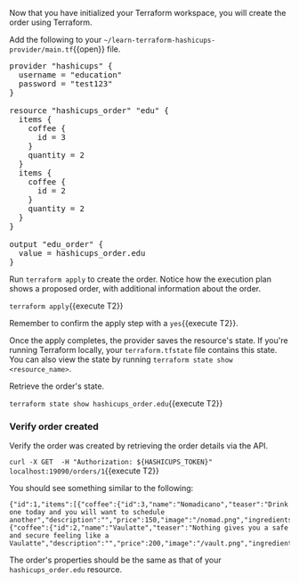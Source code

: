 Now that you have initialized your Terraform workspace, you will create the order using Terraform.

Add the following to your `~/learn-terraform-hashicups-provider/main.tf`{{open}} file.

<pre class="file" data-filename="~/learn-terraform-hashicups-provider/main.tf" data-target="append">
provider "hashicups" {
  username = "education"
  password = "test123"
}

resource "hashicups_order" "edu" {
  items {
    coffee {
      id = 3
    }
    quantity = 2
  }
  items {
    coffee {
      id = 2
    }
    quantity = 2
  }
}

output "edu_order" {
  value = hashicups_order.edu
}
</pre>

Run `terraform apply` to create the order. Notice how the execution plan shows a proposed order, with additional information about the order.

`terraform apply`{{execute T2}}

Remember to confirm the apply step with a `yes`{{execute T2}}.

Once the apply completes, the provider saves the resource's state. If you're running Terraform locally, your `terraform.tfstate` file contains this state. You can also view the state by running `terraform state show <resource_name>`.

Retrieve the order's state.

`terraform state show hashicups_order.edu`{{execute T2}}

### Verify order created

Verify the order was created by retrieving the order details via the API.

`curl -X GET  -H "Authorization: ${HASHICUPS_TOKEN}" localhost:19090/orders/1`{{execute T2}}

You should see something similar to the following:

```
{"id":1,"items":[{"coffee":{"id":3,"name":"Nomadicano","teaser":"Drink one today and you will want to schedule another","description":"","price":150,"image":"/nomad.png","ingredients":null},"quantity":2},{"coffee":{"id":2,"name":"Vaulatte","teaser":"Nothing gives you a safe and secure feeling like a Vaulatte","description":"","price":200,"image":"/vault.png","ingredients":null},"quantity":2}]}
```

The order's properties should be the same as that of your `hashicups_order.edu` resource.
